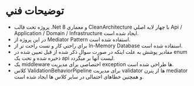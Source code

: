 # توضيحات فني
- پروژه تحت قالب .Net 8  و معماري CleanArchitecture با چهار لايه اصلي Api / Application / Domain / Infrastructure ايجاد شده است.
- در اين پروژه از Mediator Pattern استفاده شده است.
- براي راحتي كار و تست راحت تر از In-Memory Database استفاده شده است.
- مقادیر پوشش به علت اینکه در صورت سوال ذکر شده از قبل تعیین شده در enum ذخیره شده و تحت یک api لیست آنها بر میگردد.
- یک middleware اختصاصی برای مدیریت exception ها طراحی شده است.
- کلاس ValidationBehaviorPipeline برای مدیریت validator ها از پترن mediator و همچنین خطاهای احتمالی در سایر کلاس ها ایجاد شده است.

